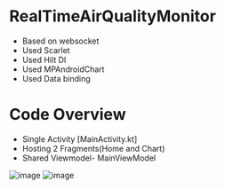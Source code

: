 # RealTimeAirQualityMonitor
- Based on websocket
- Used Scarlet 
- Used Hilt DI
- Used MPAndroidChart
- Used Data binding
# Code Overview
 - Single Activity [MainActivity.kt]  
 - Hosting 2 Fragments(Home and Chart)
 - Shared Viewmodel- MainViewModel

![image](https://user-images.githubusercontent.com/34937622/119144038-e9afae00-ba65-11eb-9033-6863ba9ad427.png)
![image](https://user-images.githubusercontent.com/34937622/119144176-0a780380-ba66-11eb-9b92-2396297efd11.png)
